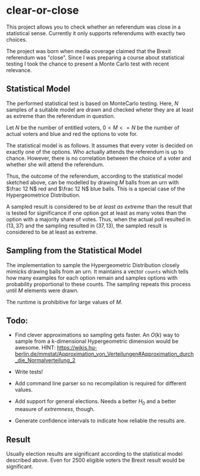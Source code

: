 # clear-or-close

This project allows you to check whether an referendum was close in a
statistical sense. Currently it only supports referendums with exactly two
choices.

The project was born when media coverage claimed that the Brexit referendum was
"close". Since I was preparing a course about statistical testing I took the
chance to present a Monte Carlo test with recent relevance.

## Statistical Model

The performed statistical test is based on MonteCarlo testing. Here, $N$
samples of a suitable model are drawn and checked wheter they are at least as
extreme than the referendum in question.

Let $N$ be the number of entitled voters, $0 < M <= N$ be the number of actual
voters and blue and red the options to vote for.

The statistical model is as follows. It assumes that every voter is decided on
exactly one of the options. Who actually attends the referendum is up to
chance. However, there is no correlation between the choice of a voter and
whether she will attend the referendum.

Thus, the outcome of the referendum, according to the statistical model
sketched above, can be modelled by drawing $M$ balls from an urn with
$\frac 12 N$ red and $\frac 12 N$ blue balls. This is a special case of the
Hypergeometrice Distribution.

A sampled result is considered to be _at least as extreme_ than the result that
is tested for significance if one option got at least as many votes than the
option with a majority share of votes. Thus, when the actual poll resulted in
$(13, 37)$ and the sampling resulted in $(37, 13)$, the sampled result is
considered to be at least as extreme.


## Sampling from the Statistical Model

The implementation to sample the Hypergeometric Distribution closely mimicks
drawing balls from an urn. It maintains a vector `counts` which tells how many
examples for each option remain and samples options with probability
proportional to these counts. The sampling repeats this process until $M$
elements were drawn.

The runtime is prohibitive for large values of $M$.

## Todo:

* Find clever approximations so sampling gets faster. An $O(k)$ way to sample
  from a k-dimensional Hypergeometric dimension would be awesome.
  HINT: https://wikis.hu-berlin.de/mmstat/Approximation_von_Verteilungen#Approximation_durch_die_Normalverteilung_2

* Write tests!

* Add command line parser so no recompilation is required for different values.

* Add support for general elections. Needs a better $H_0$ and a better measure
  of _extremness_, though.

* Generate confidence intervals to indicate how reliable the results are.


## Result

Usually election results are significant according to the statistical model
described above. Even for 2500 eligible voters the Brexit result would be
significant.

